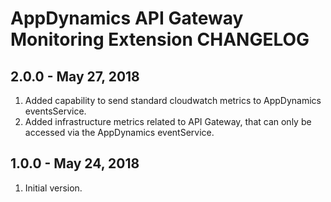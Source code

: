 # AppDynamics API Gateway Monitoring Extension CHANGELOG

## 2.0.0 - May 27, 2018
1. Added capability to send standard cloudwatch metrics to AppDynamics eventsService.
2. Added infrastructure metrics related to API Gateway, that can only be accessed via the AppDynamics eventService.

## 1.0.0 - May 24, 2018
1. Initial version.





